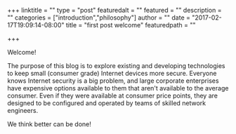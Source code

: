 +++
linktitle = ""
type = "post"
featuredalt = ""
featured = ""
description = ""
categories = ["introduction","philosophy"]
author = ""
date = "2017-02-17T19:09:14-08:00"
title = "first post welcome"
featuredpath = ""

+++

Welcome!

The purpose of this blog is to explore existing and developing technologies to keep small (consumer grade) Internet devices more secure. Everyone knows Internet security is a big problem, and large corporate enterprises have expensive options available to them that aren't available to the average consumer. Even if they were available at consumer price points, they are designed to be configured and operated by teams of skilled network engineers.

We think better can be done!

